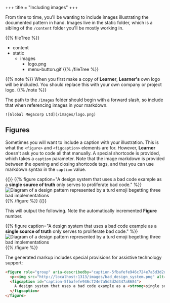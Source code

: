 +++
title = "Including images"
+++

From time to time, you'll be wanting to include images illustrating the documented pattern in hand. Images live in the static folder, which is a sibling of the `/content` folder you'll be mostly working in.

{{% fileTree %}}
* content
* static
    * images
        * logo.png
        * menu-button.gif
{{% /fileTree %}}

{{% note %}}
When you first make a copy of **Learner**, **Learner's** own logo will be included. You should replace this with your own company or project logo.
{{% /note %}}

The path to the `/images` folder should begin with a forward slash, so include that when referencing images in your markdown.

```
![Global Megacorp Ltd](/images/logo.png)
```

## Figures

Sometimes you will want to include a caption with your illustration. This is what the `<figure>` and `<figcaption>` elements are for. However, **Learner** doesn't ask you to code all that manually. A special shortcode is provided, which takes a `caption` parameter. Note that the image markdown is provided between the opening and closing shortcode tags, and that you can use markdown syntax in the `caption` value.

{{<codeBlock>}}
&#x7b;{% figure caption="A design system that uses a bad code example as a **single source of truth** only serves to proliferate bad code." %}}
![Diagram of a design pattern represented by a turd emoji begetting three bad implementations](/images/bad_design_system.png)
&#x7b;{% /figure %}}
{{</codeBlock>}}

This will output the following. Note the automatically incremented **Figure** number.

{{% figure caption="A design system that uses a bad code example as a **single source of truth** only serves to proliferate bad code." %}}
![Diagram of a design pattern represented by a turd emoji begetting three bad implementations](/images/bad_design_system.png)
{{% /figure %}}

The generated markup includes special provisions for assistive technology support:

```html
<figure role="group" aria-describedby="caption-5fbafefe946c724e7a5d3d2d447a8684">
  <p><img src="http://localhost:1313/images/bad_design_system.png" alt="Diagram of a design pattern represented by a turd emoji begetting three bad implementations"></p>
  <figcaption id="caption-5fbafefe946c724e7a5d3d2d447a8684">
    A design system that uses a bad code example as a <strong>single source of truth</strong> only serves to proliferate bad code.
  </figcaption>
</figure>
```
